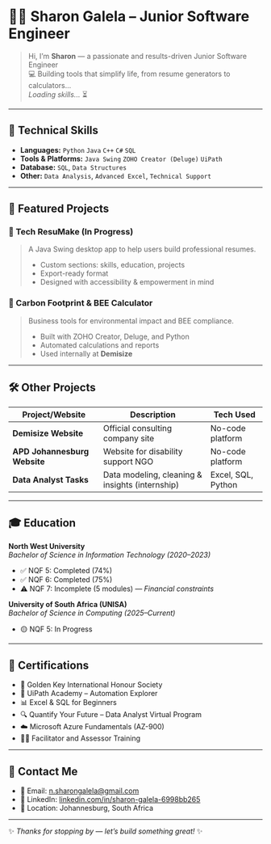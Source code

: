 
# 👩‍💻 Sharon Galela – Junior Software Engineer

> Hi, I’m **Sharon** — a passionate and results-driven Junior Software Engineer  
> 💻 Building tools that simplify life, from resume generators to calculators...  
> *Loading skills...* ⏳

---

## 🧠 Technical Skills

- **Languages:** `Python` `Java` `C++` `C#` `SQL`  
- **Tools & Platforms:** `Java Swing` `ZOHO Creator (Deluge)` `UiPath`  
- **Database:** `SQL`, `Data Structures`  
- **Other:** `Data Analysis`, `Advanced Excel`, `Technical Support`

---

## 🌟 Featured Projects

### 💼 Tech ResuMake (In Progress)

> A Java Swing desktop app to help users build professional resumes.  
> - Custom sections: skills, education, projects  
> - Export-ready format  
> - Designed with accessibility & empowerment in mind  

### 🌿 Carbon Footprint & BEE Calculator

> Business tools for environmental impact and BEE compliance.  
> - Built with ZOHO Creator, Deluge, and Python  
> - Automated calculations and reports  
> - Used internally at **Demisize**

---

## 🛠 Other Projects

| Project/Website               | Description                                   | Tech Used          |
|------------------------------|-----------------------------------------------|--------------------|
| **Demisize Website**          | Official consulting company site               | No-code platform   |
| **APD Johannesburg Website**  | Website for disability support NGO             | No-code platform   |
| **Data Analyst Tasks**        | Data modeling, cleaning & insights (internship) | Excel, SQL, Python |

---

## 🎓 Education

**North West University**  
*Bachelor of Science in Information Technology (2020–2023)*  
- ✅ NQF 5: Completed (74%)  
- ✅ NQF 6: Completed (75%)  
- ⚠️ NQF 7: Incomplete (5 modules) — *Financial constraints*

**University of South Africa (UNISA)**  
*Bachelor of Science in Computing (2025–Current)*  
- 🟡 NQF 5: In Progress

---

## 📜 Certifications

- 🏅 Golden Key International Honour Society  
- 🤖 UiPath Academy – Automation Explorer  
- 📊 Excel & SQL for Beginners  
- 🔍 Quantify Your Future – Data Analyst Virtual Program  
- ☁️ Microsoft Azure Fundamentals (AZ-900)  
- 🧑‍🏫 Facilitator and Assessor Training

---

## 📩 Contact Me

- 📧 Email: [n.sharongalela@gmail.com](mailto:n.sharongalela@gmail.com)  
- 🔗 LinkedIn: [linkedin.com/in/sharon-galela-6998bb265](https://www.linkedin.com/in/sharon-galela-6998bb265)   
- 📍 Location: Johannesburg, South Africa

---

✨ *Thanks for stopping by — let’s build something great!* ✨

